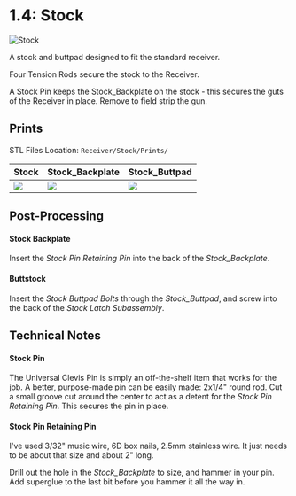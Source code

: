 # 1.4: Stock

![Stock](Stock/Assembly.jpg)

A stock and buttpad designed to fit the standard receiver.

Four Tension Rods secure the stock to the Receiver.

A Stock Pin keeps the Stock_Backplate on the stock - this secures the guts
of the Receiver in place. Remove to field strip the gun.

<!-- NEW PAGE -->
## Prints
STL Files Location: `Receiver/Stock/Prints/`

|Stock|Stock_Backplate|Stock_Buttpad|
|-|-|-|
|![](Stock/Prints/Stock_thumb.jpg)|![](Stock/Prints/Stock_Backplate_thumb.jpg)|![](Stock/Prints/Stock_Buttpad_thumb.jpg)|

<!-- NEW PAGE -->
## Post-Processing

#### Stock Backplate
Insert the *Stock Pin Retaining Pin* into the back of the *Stock_Backplate*.

#### Buttstock
Insert the *Stock Buttpad Bolts* through the *Stock_Buttpad*, and screw
into the back of the *Stock Latch Subassembly*.

## Technical Notes

#### Stock Pin
The Universal Clevis Pin is simply an off-the-shelf item that works for the job.
A better, purpose-made pin can be easily made: 2x1/4" round rod.
Cut a small groove cut around the center to act as a detent for the
 *Stock Pin Retaining Pin*. This secures the pin in place.

#### Stock Pin Retaining Pin
I've used 3/32" music wire, 6D box nails, 2.5mm stainless wire.
It just needs to be about that size and about 2" long.

Drill out the hole in the *Stock_Backplate* to size, and hammer in your pin.
Add superglue to the last bit before you hammer it all the way in.
